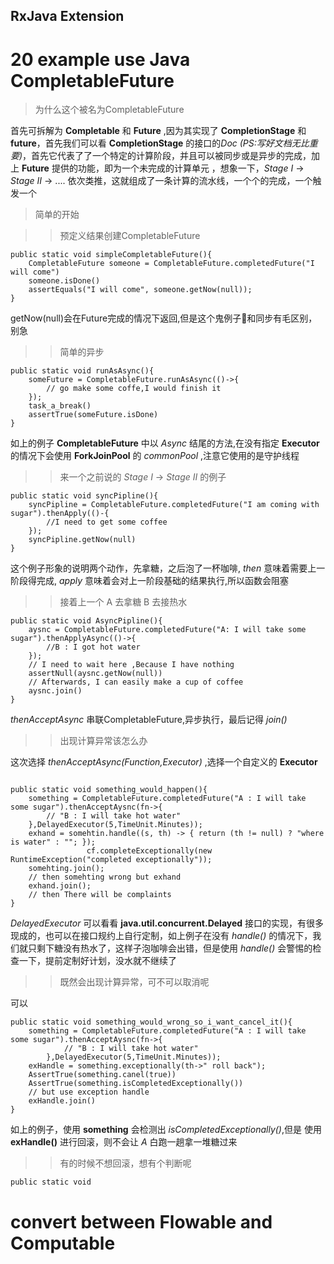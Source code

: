 ## RxJava Extension

# 20 example use Java CompletableFuture

> 为什么这个被名为CompletableFuture

首先可拆解为 **Completable** 和 **Future** ,因为其实现了 **CompletionStage** 和 **future**，首先我们可以看 **CompletionStage** 的接口的*Doc* _(PS:写好文档无比重要)_，首先它代表了了一个特定的计算阶段，并且可以被同步或是异步的完成，加上 **Future** 提供的功能，即为一个未完成的计算单元 ，想象一下，_Stage I_ -> _Stage II_ -> .... 依次类推，这就组成了一条计算的流水线，一个个的完成，一个触发一个

> 简单的开始

>> 预定义结果创建CompletableFuture

```
public static void simpleCompletableFuture(){
    CompletableFuture someone = CompletableFuture.completedFuture("I will come")
    someone.isDone()
    assertEquals("I will come", someone.getNow(null));
} 

```

getNow(null)会在Future完成的情况下返回,但是这个鬼例子🌰和同步有毛区别，别急

>> 简单的异步

```
public static void runAsAsync(){
    someFuture = CompletableFuture.runAsAsync(()->{
        // go make some coffe,I would finish it
    });
    task_a_break()
    assertTrue(someFuture.isDone)
}
```

如上的例子 **CompletableFuture** 中以 _Async_ 结尾的方法,在没有指定 **Executor** 的情况下会使用 **ForkJoinPool** 的 _commonPool_ ,注意它使用的是守护线程

>> 来一个之前说的 _Stage I_ -> _Stage II_ 的例子

```
public static void syncPipline(){
    syncPipline = CompletableFuture.completedFuture("I am coming with sugar").thenApply(()-{
        //I need to get some coffee
    });
    syncPipline.getNow(null)
}
```
这个例子形象的说明两个动作，先拿糖，之后泡了一杯咖啡, _then_ 意味着需要上一阶段得完成, _apply_ 意味着会对上一阶段基础的结果执行,所以函数会阻塞

>> 接着上一个 A 去拿糖 B 去接热水

```
public static void AsyncPipline(){
    aysnc = CompletableFuture.completedFuture("A: I will take some sugar").thenApplyAsync(()->{
        //B : I got hot water
    });
    // I need to wait here ,Because I have nothing
    assertNull(aysnc.getNow(null))
    // Afterwards, I can easily make a cup of coffee
    aysnc.join()
}
```
_thenAcceptAsync_ 串联CompletableFuture,异步执行，最后记得 _join()_ 

>> 出现计算异常该怎么办

这次选择 _thenAcceptAsync(Function,Executor)_ ,选择一个自定义的 **Executor** 

```

public static void something_would_happen(){
    something = CompletableFuture.completedFuture("A : I will take some sugar").thenAcceptAysnc(fn->{
        // "B : I will take hot water"
    },DelayedExecutor(5,TimeUnit.Minutes));
    exhand = somehtin.handle((s, th) -> { return (th != null) ? "where is water" : ""; });
                 cf.completeExceptionally(new RuntimeException("completed exceptionally"));
    somehting.join();
    // then somehting wrong but exhand
    exhand.join();
    // then There will be complaints           
}

```

_DelayedExecutor_ 可以看看 **java.util.concurrent.Delayed** 接口的实现，有很多现成的，也可以在接口规约上自行定制，如上例子在没有 _handle()_ 的情况下，我们就只剩下糖没有热水了，这样子泡咖啡会出错，但是使用 _handle()_ 会警惕的检查一下，提前定制好计划，没水就不继续了

>> 既然会出现计算异常，可不可以取消呢
 
可以
```
public static void something_would_wrong_so_i_want_cancel_it(){
    something = CompletableFuture.completedFuture("A : I will take some sugar").thenAcceptAysnc(fn->{
            // "B : I will take hot water"
        },DelayedExecutor(5,TimeUnit.Minutes));
    exHandle = something.exceptionally(th->" roll back");
    AssertTrue(something.canel(true))
    AssertTrue(something.isCompletedExceptionally())
    // but use exception handle
    exHandle.join()
}
```
如上的例子，使用 **something** 会检测出 _isCompletedExceptionally()_,但是 使用 **exHandle()** 进行回滚，则不会让 _A_ 白跑一趟拿一堆糖过来

>> 有的时候不想回滚，想有个判断呢


```
public static void 
```


# convert between Flowable and Computable 